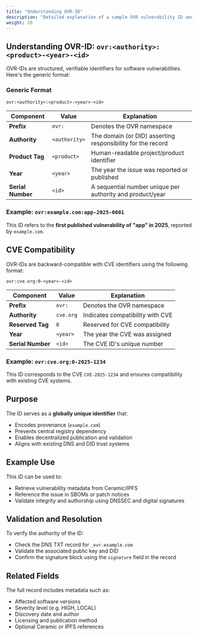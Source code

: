 ```yaml
---
title: "Understanding OVR-ID"
description: "Detailed explanation of a sample OVR vulnerability ID and its structure."
weight: 20
---
```


## Understanding OVR-ID: `ovr:<authority>:<product>-<year>-<id>`

OVR-IDs are structured, verifiable identifiers for software vulnerabilities. Here's the generic format:

### Generic Format

`ovr:<authority>:<product>-<year>-<id>`

| Component            | Value         | Explanation                                                                 |
|----------------------|---------------|-----------------------------------------------------------------------------|
| **Prefix**           | `ovr:`        | Denotes the OVR namespace                                                  |
| **Authority**        | `<authority>` | The domain (or DID) asserting responsibility for the record                |
| **Product Tag**      | `<product>`   | Human-readable project/product identifier                                  |
| **Year**             | `<year>`      | The year the issue was reported or published                               |
| **Serial Number**    | `<id>`        | A sequential number unique per authority and product/year                  |

### Example: `ovr:example.com:app-2025-0001`

This ID refers to the **first published vulnerability of "app" in 2025**, reported by `example.com`.


## CVE Compatibility

OVR-IDs are backward-compatible with CVE identifiers using the following format:

`ovr:cve.org:0-<year>-<id>`

| Component            | Value         | Explanation                                                                 |
|----------------------|---------------|-----------------------------------------------------------------------------|
| **Prefix**           | `ovr:`        | Denotes the OVR namespace                                                  |
| **Authority**        | `cve.org`     | Indicates compatibility with CVE                                           |
| **Reserved Tag**     | `0`           | Reserved for CVE compatibility                                             |
| **Year**             | `<year>`      | The year the CVE was assigned                                              |
| **Serial Number**    | `<id>`        | The CVE ID's unique number                                                 |

### Example: `ovr:cve.org:0-2025-1234`

This ID corresponds to the CVE `CVE-2025-1234` and ensures compatibility with existing CVE systems.
## Purpose

The ID serves as a **globally unique identifier** that:

- Encodes provenance (`example.com`)
- Prevents central registry dependency
- Enables decentralized publication and validation
- Aligns with existing DNS and DID trust systems


## Example Use

This ID can be used to:

- Retrieve vulnerability metadata from Ceramic/IPFS
- Reference the issue in SBOMs or patch notices
- Validate integrity and authorship using DNSSEC and digital signatures


## Validation and Resolution

To verify the authority of the ID:

- Check the DNS TXT record for `_ovr.example.com`
- Validate the associated public key and DID
- Confirm the signature block using the `signature` field in the record


## Related Fields

The full record includes metadata such as:

- Affected software versions
- Severity level (e.g. HIGH, LOCAL)
- Discovery date and author
- Licensing and publication method
- Optional Ceramic or IPFS references
